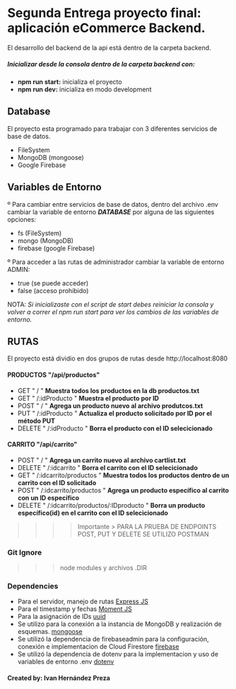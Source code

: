 # Segunda Entrega proyecto final: aplicación eCommerce Backend.

El desarrollo del backend de la api está dentro de la carpeta backend.

##### Inicializar desde la consola dentro de la carpeta backend con:

-  **npm run start:** inicializa el proyecto
-  **npm run dev:** inicializa en modo development

## Database

El proyecto esta programado para trabajar con 3 diferentes servicios de base de datos.

-  FileSystem
-  MongoDB (mongoose)
-  Google Firebase

## Variables de Entorno

º Para cambiar entre servicios de base de datos, dentro del archivo .env cambiar la variable de entorno _**DATABASE**_ por alguna de las siguientes opciones:

-  fs (FileSystem)
-  mongo (MongoDB)
-  firebase (google Firebase)

º Para acceder a las rutas de administrador cambiar la variable de entorno ADMIN:

-  true (se puede acceder)
-  false (acceso prohibido)

NOTA: _Si inicializaste con el script de start debes reiniciar la consola y volver a correr el npm run start para ver los cambios de las variables de entorno._

## RUTAS

El proyecto está dividio en dos grupos de rutas desde http://localhost:8080

#### PRODUCTOS "/api/productos"

-  GET " / " **Muestra todos los productos en la db productos.txt**
-  GET " /:idProducto " **Muestra el producto por ID**
-  POST " / " **Agrega un producto nuevo al archivo produtcos.txt**
-  PUT " /:idProducto " **Actualiza el producto solicitado por ID por el método PUT**
-  DELETE " /:idProducto " **Borra el producto con el ID selecicionado**

#### CARRITO "/api/carrito"

-  POST " / " **Agrega un carrito nuevo al archivo cartlist.txt**
-  DELETE " /:idcarrito " **Borra el carrito con el ID selecicionado**
-  GET " /:idcarrito/productos " **Muestra todos los productos dentro de un carrito con el ID solicitado**
-  POST " /:idcarrito/productos " **Agrega un producto específico al carrito con un ID específico**
-  DELETE " /:idcarrito/productos/:IDproducto " **Borra un producto específico(id) en el carrito con el ID selecicionado**

> > > > Importante > PARA LA PRUEBA DE ENDPOINTS POST, PUT Y DELETE SE UTILIZO POSTMAN

### Git Ignore

> > > node modules y archivos .DIR

### Dependencies

-  Para el servidor, manejo de rutas [Express JS](https://expressjs.com/es/ "Ver más")
-  Para el timestamp y fechas [Moment JS](https://momentjs.com/ "Ver más")
-  Para la asignación de IDs [uuid](https://www.npmjs.com/package/uuid "Ver más")
-  Se utilizo para la conexión a la instancia de MongoDB y realización de esquemas. [mongoose](https://mongoosejs.com/ "Ver más")
-  Se utilizó la dependencia de firebaseadmin para la configuración, conexión e implementacion de Cloud Firestore [firebase](https://www.npmjs.com/package/firebase-admin "Ver más")
-  Se utilizó la dependencia de dotenv para la implementacion y uso de variables de entorno .env [dotenv](https://www.npmjs.com/package/dotenv "Ver más")

#### Created by: **Ivan Hernández Preza**
